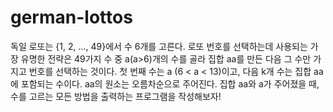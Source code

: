 # german-lottos
독일 로또는 {1, 2, ..., 49}에서 수 6개를 고른다. 로또 번호를 선택하는데 사용되는 가장 유명한 전략은 49가지 수 중 a(a>6)개의 수를 골라 집합 aa를 만든 다음 그 수만 가지고 번호를 선택하는 것이다.  첫 번째 수는 a (6 &lt; a &lt; 13)이고, 다음 k개 수는 집합 aa에 포함되는 수이다. aa의 원소는 오름차순으로 주어진다. 집합 aa와 a가 주어졌을 때, 수를 고르는 모든 방법을 출력하는 프로그램을 작성해보자!
